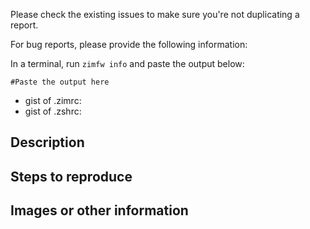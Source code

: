 Please check the existing issues to make sure you're not duplicating a report.

For bug reports, please provide the following information:

In a terminal, run `zimfw info` and paste the output below:

```
#Paste the output here
```

- gist of .zimrc:
- gist of .zshrc:

Description
-----------


Steps to reproduce
------------------


Images or other information
---------------------------


